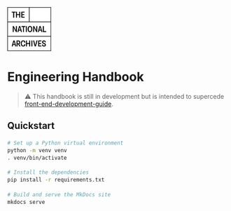 <img src="./docs/assets/tna-square-logo.svg" alt="The National Archives logo" title="The National Archives" width="100" />

# Engineering Handbook

> ⚠️ This handbook is still in development but is intended to supercede [front-end-development-guide](https://github.com/nationalarchives/front-end-development-guide).

## Quickstart

```sh
# Set up a Python virtual environment
python -m venv venv
. venv/bin/activate

# Install the dependencies
pip install -r requirements.txt

# Build and serve the MkDocs site
mkdocs serve
```
